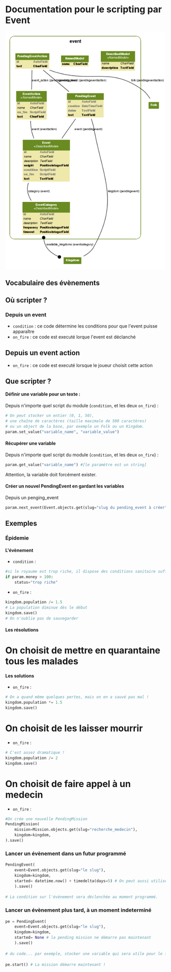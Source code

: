 Documentation pour le scripting par Event
=======================
![Event models](https://github.com/Neamar/kingdoms/blob/master/event/models.png?raw=true)

Vocabulaire des évènements
------------------------

Où scripter ?
-------------
### Depuis un event
* `condition` : ce code détermine les conditions pour que l'event puisse apparaître
* `on_fire` : ce code est executé lorque l'event est déclanché

## Depuis un event action
* `on_fire` : ce code est executé lorsque le joueur choisit cette action

Que scripter ?
---------------
#### Définir une variable pour un texte :
Depuis n'importe quel script du module (`condition`, et les deux `on_fire`) :
```python
# On peut stocker un entier (0, 1, 50),
# une chaîne de caractères (taille maximale de 500 caractères)
# ou un object de la base, par exemple un Folk ou un Kingdom.
param.set_value("variable_name", "variable_value")
```

#### Récupérer une variable
Depuis n'importe quel script du module (`condition`, et les deux `on_fire`) :
```python
param.get_value("variable_name") #[le paramètre est un string]
```
Attention, la variable doit forcément exister.


#### Créer un nouvel PendingEvent en gardant les variables
Depuis un penging_event
```python
param.next_event(Event.objects.get(slug="slug du pending_event à créer")).start() # [la paramètre slug est un string]
```

Exemples
-------------
### Épidemie
#### L'évènement
* `condition` :

```python
#si le royaume est trop riche, il dispose des conditions sanitaire suffisante pour en être exempté
if param.money > 100:
	status="trop riche"
```

* `on_fire` :

```python
kingdom.population /= 1.5
# La population diminue dès le début
kingdom.save()
# On n'oublie pas de sauvegarder
```


#### Les résolutions
# On choisit de mettre en quarantaine tous les malades

#### Les solutions
* `on_fire` :

```python
# On a quand même quelques pertes, mais on en a sauvé pas mal !
kingdom.population *= 1.5
kingdom.save()
```

# On choisit de les laisser mourrir
* `on_fire` :

```python
# C'est assez dramatique !
kingdom.population /= 2
kingdom.save()
```

# On choisit de faire appel à un medecin
* `on_fire` : 

```python
#On crée une nouvelle PendingMission
PendingMission(
	mission=Mission.objects.get(slug="recherche_medecin"),
	kingdom=kingdom,
).save()
```

### Lancer un évènement dans un futur programmé
```python
PendingEvent(
	event=Event.objects.get(slug="le slug"),
	kingdom=kingdom,
	started= datetime.now() + timedelta(days=5) # On peut aussi utiliser hours, minutes, months
	).save()

# La condition sur l'évènement sera déclenchée au moment programmé.
```
### Lancer un évènement plus tard, à un moment indeterminé
```python
pe = PendingEvent(
	event=Event.objects.get(slug="le slug"),
	kingdom=kingdom,
	started= None # la pending mission ne démarre pas maintenant
	).save()

# du code... par exemple, stocker une variable qui sera utile pour le futur évènement.

pe.start() # La mission démarre maintenant !
```
